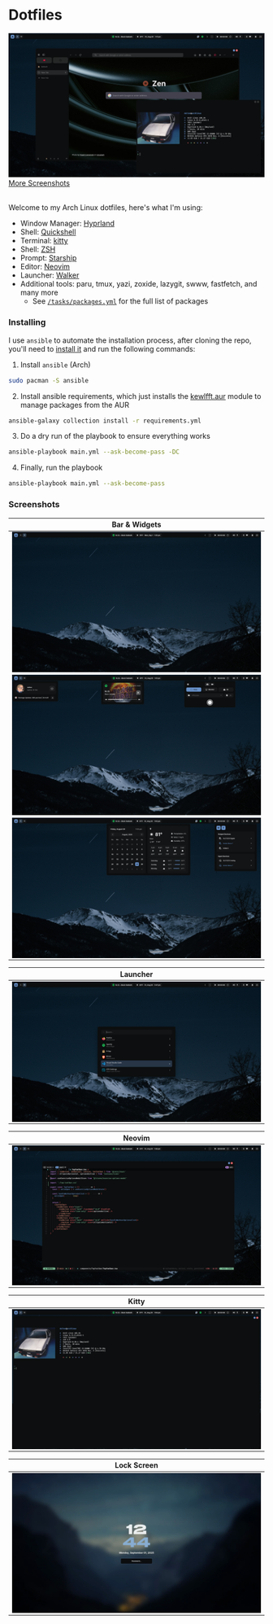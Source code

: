 # Dotfiles

<img src="assets/screenshots/browser-kitty.png" alt="Desktop">
<a href="#screenshots">More Screenshots</a>
<br></br>

Welcome to my Arch Linux dotfiles, here's what I'm using:

- Window Manager: <a href="https://hypr.land/" target="_blank" rel="noopener noreferrer">Hyprland</a>
- Shell: <a href="https://quickshell.org/" target="_blank" rel="noopener noreferrer">Quickshell</a>
- Terminal: <a href="https://sw.kovidgoyal.net/kitty/" target="_blank" rel="noopener noreferrer">kitty</a>
- Shell: <a href="https://zsh.sourceforge.io/" target="_blank" rel="noopener noreferrer">ZSH</a>
- Prompt: <a href="https://starship.rs/" target="_blank" rel="noopener noreferrer">Starship</a>
- Editor: <a href="https://neovim.io/" target="_blank" rel="noopener noreferrer">Neovim</a>
- Launcher: <a href="https://github.com/abenz1267/walker" target="_blank" rel="noopener noreferrer">Walker</a>
- Additional tools: paru, tmux, yazi, zoxide, lazygit, swww, fastfetch, and many more
  - See [`/tasks/packages.yml`](../tasks/packages.yml) for the full list of packages

### Installing

I use `ansible` to automate the installation process, after cloning the repo, you'll need to <a href="https://wiki.archlinux.org/title/Ansible" target="_blank" rel="noopener noreferrer">install it</a> and run the following commands:

1. Install `ansible` (Arch)

```sh
sudo pacman -S ansible
```

2. Install ansible requirements, which just installs the <a href="https://github.com/kewlfft/ansible-aur" target="_blank" rel="noopener noreferrer">kewlfft.aur</a> module to manage packages from the AUR

```sh
ansible-galaxy collection install -r requirements.yml
```

3. Do a dry run of the playbook to ensure everything works

```sh
ansible-playbook main.yml --ask-become-pass -DC
```

4. Finally, run the playbook

```sh
ansible-playbook main.yml --ask-become-pass
```

### Screenshots

|                                           Bar & Widgets                                            |
| :------------------------------------------------------------------------------------------------: |
|                  <img src="assets/screenshots/bar.png" alt="Bar" align="center">                   |
| <img src="assets/screenshots/quickshell-widgets-1.png" alt="First set of widgets" align="center">  |
| <img src="assets/screenshots/quickshell-widgets-2.png" alt="Second set of widgets" align="center"> |

|                                 Launcher                                  |
| :-----------------------------------------------------------------------: |
| <img src="assets/screenshots/launcher.png" alt="Launcher" align="center"> |

|                               Neovim                                |
| :-----------------------------------------------------------------: |
| <img src="assets/screenshots/nvim.png" alt="Neovim" align="center"> |

|                                  Kitty                                   |
| :----------------------------------------------------------------------: |
| <img src="assets/screenshots/kitty.png" alt="Kitty Term" align="center"> |

|                                   Lock Screen                                   |
| :-----------------------------------------------------------------------------: |
| <img src="assets/screenshots/lock-screen.png" alt="Lock Screen" align="center"> |
